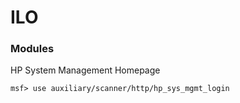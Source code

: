 # ILO

### Modules

HP System Management Homepage

```msf> use auxiliary/scanner/http/hp_sys_mgmt_login```
